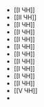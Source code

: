 - [[I ЧН]]
- [[II ЧН]]
- [[I ЧН]]
- [[I ЧН]]
- [[I ЧН]]
- [[I ЧН]]
- [[I ЧН]]
- [[I ЧН]]
- [[I ЧН]]
- [[I ЧН]]
- [[I ЧН]]
- [[V ЧН]]
-